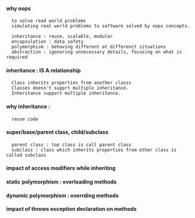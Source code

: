 #### why oops

      to solve read world problems
      simulating real world problems to software solved by oops concepts.
      
      inheritance : reuse, scalable, modular
      encapsulation : data safety
      polymorphism : behaving different at differenct situations
      abstraction : igonoring unnecessary details, focusing on what is required

#### inheritance : IS A relationship

      Class inherits properties from another classs
      Classes doesn't supprt multiple inheritance.
      Inheritance support multiple inheritance.
      
#### why inheritance : 

      reuse code


#### super/base/parent class, child/subclass 

      parent class : top class is call parent class
      subclass : class which inherits properties from other class is called subclass
      
#### 

#### impact of access modifiers while inheriting 
#### static polymorphism : overloading methods
#### dynamic polymorphism : overrding methods
#### impact of throws exception declaration on methods

